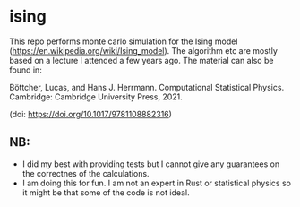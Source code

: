 # ising
This repo performs monte carlo simulation for the Ising model (https://en.wikipedia.org/wiki/Ising_model).
The algorithm etc are mostly based on a lecture I attended a few years ago.
The material can also be found in:

Böttcher, Lucas, and Hans J. Herrmann. Computational Statistical Physics. Cambridge: Cambridge University Press, 2021.

(doi: https://doi.org/10.1017/9781108882316)


## NB:
 * I did my best with providing tests but I cannot give any guarantees on the correctnes of the calculations.
 * I am doing this for fun. I am not an expert in Rust or statistical physics so it might be that some of the code is not ideal.
